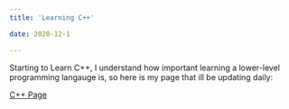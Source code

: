 ```yaml
---
title: 'Learning C++'

date: 2020-12-1

---
```

Starting to Learn C++, I understand how important learning a lower-level programming langauge is, so here is my page that ill be updating daily:

[C++ Page](https://devintheengineer.com/C++)


